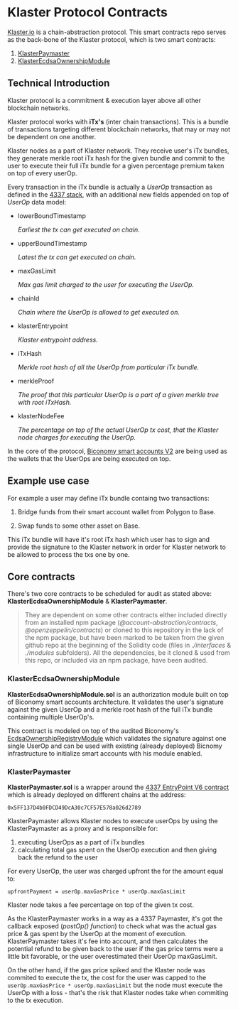 # Klaster Protocol Contracts

[Klaster.io](https://klaster.io) is a chain-abstraction protocol. 
This smart contracts repo serves as the back-bone of the Klaster protocol, which is two smart contracts:

1. [KlasterPaymaster](./contracts/KlasterPaymaster.sol)
2. [KlasterEcdsaOwnershipModule](./contracts/KlasterEcdsaOwnershipModule.sol)

## Technical Introduction

Klaster protocol is a commitment & execution layer above all other blockchain networks.

Klaster protocol works with **iTx's** (inter chain transactions). This is a bundle of transactions targeting different blockchain networks, that may or may not be dependent on one another.

Klaster nodes as a part of Klaster network. They receive user's iTx bundles, they generate merkle root iTx hash for the given bundle and commit to the user to execute their full iTx bundle for a given percentage premium taken on top of every userOp.

Every transaction in the iTx bundle is actually a *UserOp* transaction as defined in the [4337 stack](https://www.erc4337.io/), with an additional new fields appended on top of *UserOp* data model:

- lowerBoundTimestamp

    *Earliest the tx can get executed on chain.*

- upperBoundTimestamp

    *Latest the tx can get executed on chain.*

- maxGasLimit
    
    *Max gas limit charged to the user for executing the UserOp.*

- chainId

    *Chain where the UserOp is allowed to get executed on.*

- klasterEntrypoint

    *Klaster entrypoint address.*

- iTxHash

    *Merkle root hash of all the UserOp from particular iTx bundle.*

- merkleProof

    *The proof that this particular UserOp is a part of a given merkle tree with root iTxHash.*

- klasterNodeFee

    *The percentage on top of the actual UserOp tx cost, that the Klaster node charges for executing the UserOp.*
    
In the core of the protocol, [Biconomy smart accounts V2](https://docs.biconomy.io/contracts) are being used as the wallets that the UserOps are being executed on top.

## Example use case

For example a user may define iTx bundle containg two transactions:

1. Bridge funds from their smart account wallet from Polygon to Base.

2. Swap funds to some other asset on Base.

This iTx bundle will have it's root iTx hash which user has to sign and provide the signature to the Klaster network in order for Klaster network to be allowed to process the txs one by one.

## Core contracts

There's two core contracts to be scheduled for audit as stated above: **KlasterEcdsaOwnershipModule** & **KlasterPaymaster**.

> They are dependent on some other contracts either included directly from an installed npm package (*@account-abstraction/contracts*, *@openzeppelin/contracts*) or cloned to this repository in the lack of the npm package, but have been marked to be taken from the given github repo at the beginning of the Solidity code (files in *./interfaces* & *./modules* subfolders).
All the dependencies, be it cloned & used from this repo, or included via an npm package, have been audited.

### KlasterEcdsaOwnershipModule

**KlasterEcdsaOwnershipModule.sol** is an authorization module built on top of Biconomy smart accounts architecture. It validates the user's signature against the given UserOp and a merkle root hash of the full iTx bundle containing multiple UserOp's.

This contract is modeled on top of the audited Biconomy's [EcdsaOwnershipRegistryModule](https://github.com/bcnmy/scw-contracts/blob/main/contracts/smart-account/modules/EcdsaOwnershipRegistryModule.sol) which validates the signature against one single UserOp and can be used with existing (already deployed) Bicnomy infrastructure to initialize smart accounts with his module enabled.

### KlasterPaymaster

**KlasterPaymaster.sol** is a wrapper around the [4337 EntryPoint V6 contract](https://www.erc4337.io/docs/understanding-ERC-4337/entry-point-contract) which is already deployed on different chains at the address: 

```0x5FF137D4b0FDCD49DcA30c7CF57E578a026d2789```

KlasterPaymaster allows Klaster nodes to execute userOps by using the KlasterPaymaster as a proxy and is responsible for:

1. executing UserOps as a part of iTx bundles
2. calculating total gas spent on the UserOp execution and then giving back the refund to the user

For every UserOp, the user was charged upfront the for the amount equal to:

`upfrontPayment = userOp.maxGasPrice * userOp.maxGasLimit` 

Klaster node takes a fee percentage on top of the given tx cost.

As the KlasterPaymaster works in a way as a 4337 Paymaster, it's got the callback exposed (*postOp() function*) to check what was the actual gas price & gas spent by the UserOp at the moment of execution. KlasterPaymaster takes it's fee into account, and then calculates the potential refund to be given back to the user if the gas price terms were a little bit favorable, or the user overestimated their UserOp maxGasLimit. 

On the other hand, if the gas price spiked and the Klaster node was commited to execute the tx, the cost for the user was capped to the `userOp.maxGasPrice * userOp.maxGasLimit` but the node must execute the UserOp with a loss - that's the risk that Klaster nodes take when commiting to the tx execution.